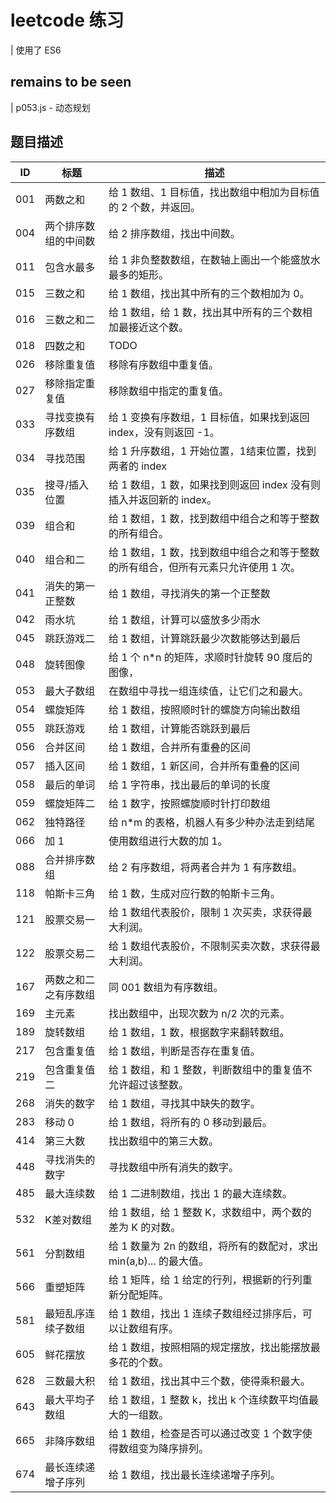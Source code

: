 # leetcode 练习

| 使用了 ES6

## remains to be seen

| p053.js - 动态规划

## 题目描述

| ID    | 标题    | 描述   |
| ------| ------ | -----  |
| 001   |两数之和   |给 1 数组、1 目标值，找出数组中相加为目标值的 2 个数，并返回。|
| 004   |两个排序数组的中间数   |给 2 排序数组，找出中间数。|
| 011   |包含水最多   |给 1 非负整数数组，在数轴上画出一个能盛放水最多的矩形。|
| 015   |三数之和   |给 1 数组，找出其中所有的三个数相加为 0。|
| 016   |三数之和二   |给 1 数组，给 1 数，找出其中所有的三个数相加最接近这个数。|
| 018   |四数之和   |TODO
| 026   |移除重复值   |移除有序数组中重复值。|
| 027   |移除指定重复值   |移除数组中指定的重复值。|
| 033   |寻找变换有序数组 |给 1 变换有序数组，1 目标值，如果找到返回 index，没有则返回 -1。|
| 034   |寻找范围        |给 1 升序数组，1 开始位置，1结束位置，找到两者的 index|
| 035   |搜寻/插入位置   |给 1 数组，1 数，如果找到则返回 index 没有则插入并返回新的 index。|
| 039   |组合和   |给 1 数组，1 数，找到数组中组合之和等于整数的所有组合。|
| 040   |组合和二   |给 1 数组，1 数，找到数组中组合之和等于整数的所有组合，但所有元素只允许使用 1 次。|
| 041   |消失的第一正整数   |给 1 数组，寻找消失的第一个正整数|
| 042   |雨水坑   |给 1 数组，计算可以盛放多少雨水|
| 045   |跳跃游戏二   |给 1 数组，计算跳跃最少次数能够达到最后|
| 048   |旋转图像   |给 1 个 n*n 的矩阵，求顺时针旋转 90 度后的图像，|
| 053   |最大子数组   |在数组中寻找一组连续值，让它们之和最大。|
| 054   |螺旋矩阵   |给 1 数组，按照顺时针的螺旋方向输出数组|
| 055   |跳跃游戏   |给 1 数组，计算能否跳跃到最后|
| 056   |合并区间   |给 1 数组，合并所有重叠的区间|
| 057   |插入区间   |给 1 数组，1 新区间，合并所有重叠的区间|
| 058   |最后的单词   |给 1 字符串，找出最后的单词的长度|
| 059   |螺旋矩阵二   |给 1 数字，按照螺旋顺时针打印数组|
| 062   |独特路径     | 给 n*m 的表格，机器人有多少种办法走到结尾|
| 066   |加 1   |使用数组进行大数的加 1。|
| 088   |合并排序数组   |给 2 有序数组，将两者合并为 1 有序数组。|
| 118   |帕斯卡三角   |给 1 数，生成对应行数的帕斯卡三角。|
| 121   |股票交易一   |给 1 数组代表股价，限制 1 次买卖，求获得最大利润。|
| 122   |股票交易二   |给 1 数组代表股价，不限制买卖次数，求获得最大利润。|
| 167   |两数之和二之有序数组   |同 001 数组为有序数组。|
| 169   |主元素   |找出数组中，出现次数为 n/2 次的元素。|
| 189   |旋转数组   |给 1 数组，1 数，根据数字来翻转数组。|
| 217   |包含重复值   |给 1 数组，判断是否存在重复值。|
| 219   |包含重复值二   |给 1 数组，和 1 整数，判断数组中的重复值不允许超过该整数。|
| 268   |消失的数字   |给 1 数组，寻找其中缺失的数字。|
| 283   |移动 0   |给 1 数组，将所有的 0 移动到最后。|
| 414   |第三大数   |找出数组中的第三大数。|
| 448   |寻找消失的数字   |寻找数组中所有消失的数字。|
| 485   |最大连续数   |给 1 二进制数组，找出 1 的最大连续数。|
| 532   |K差对数组   |给 1 数组，给 1 整数 K，求数组中，两个数的差为 K 的对数。|
| 561   |分割数组   |给 1 数量为 2n 的数组，将所有的数配对，求出 min(a,b)... 的最大值。|
| 566   |重塑矩阵   |给 1 矩阵，给 1 给定的行列，根据新的行列重新分配矩阵。|
| 581   |最短乱序连续子数组   |给 1 数组，找出 1 连续子数组经过排序后，可以让数组有序。|
| 605   |鲜花摆放   |给 1 数组，按照相隔的规定摆放，找出能摆放最多花的个数。|
| 628   |三数最大积   |给 1 数组，找出其中三个数，使得乘积最大。|
| 643   |最大平均子数组   |给 1 数组，1 整数 k，找出 k 个连续数平均值最大的一组数。|
| 665   |非降序数组   |给 1 数组，检查是否可以通过改变 1 个数字使得数组变为降序排列。|
| 674   |最长连续递增子序列   |给 1 数组，找出最长连续递增子序列。|

